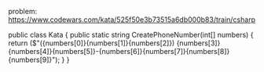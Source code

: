 problem: https://www.codewars.com/kata/525f50e3b73515a6db000b83/train/csharp

public class Kata
{
public static string CreatePhoneNumber(int[] numbers)
{
return ($"({numbers[0]}{numbers[1]}{numbers[2]}) {numbers[3]}{numbers[4]}{numbers[5]}-{numbers[6]}{numbers[7]}{numbers[8]}{numbers[9]}");
}
}
